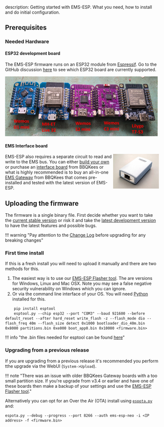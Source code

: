 description: Getting started with EMS-ESP. What you need, how to install and do initial configuration.

## Prerequisites

### Needed Hardware

#### ESP32 development board

The EMS-ESP firmware runs on an ESP32 module from [Espressif](https://www.espressif.com/en/products/socs). Go to the GitHub discussion [here](https://github.com/emsesp/EMS-ESP32/discussions/839#discussioncomment-4493156) to see which ESP32 board are currently supported.

<img style="width:500px" src="../_media/images/esp32-dev-boards.jpg"></img>

#### EMS Interface board

<img style="float:right;width:150px" src="../_media/images/ems-gw-e32a.jpg"></img>
EMS-ESP also requires a separate circuit to read and write to the EMS bus. You can either [build your own](EMS-Circuit) or purchase an [interface board](https://bbqkees-electronics.nl/product/ems-interface-board-v3/) from BBQKees or what is highly recommended is to buy an all-in-one [EMS Gateway](https://bbqkees-electronics.nl/shop/) from BBQKees that comes pre-installed and tested with the latest version of EMS-ESP.

## Uploading the firmware

The firmware is a single binary file. First decide whether you want to take the [current stable version](https://github.com/emsesp/EMS-ESP32/releases/latest) or risk it and take the [latest development version](https://github.com/emsesp/EMS-ESP32/releases/tag/latest) to have the latest features and possible bugs.

!!! warning "Pay attention to the [Change Log](Change-Log) before upgrading for any breaking changes"

### First time install

If this is a fresh install you will need to upload it manually and there are two methods for this.

1. The easiest way is to use our [EMS-ESP Flasher tool](https://github.com/emsesp/EMS-ESP-Flasher/releases). The are versions for Windows, Linux and Mac OSX. Note you may see a false negative security vulnerability on Windows which you can ignore.
2. Or via the command line interface of your OS. You will need [Python](https://www.python.org/downloads/) installed for this.

```
    pip install esptool
    esptool.py --chip esp32 --port "COM3" --baud 921600 --before default_reset --after hard_reset write_flash -z --flash_mode dio --flash_freq 40m --flash_size detect 0x1000 bootloader_dio_40m.bin 0x8000 partitions.bin 0xe000 boot_app0.bin 0x10000 <firmware.bin>
```

!!! info "the .bin files needed for esptool can be found [here](https://github.com/emsesp/EMS-ESP32/tree/main/scripts)"

### Upgrading from a previous release

If you are upgrading from a previous release it's recommended you perform tthe upgrade via the WebUI (`System->Upload`).

!!! note "There was an issue with older BBQKees Gateway boards with a too small partition size. If you're upgrade from v3.4 or earlier and have one of these boards then make a backup of your settings and use the [EMS-ESP Flasher tool](https://github.com/emsesp/EMS-ESP-Flasher/releases)."

Alternatively you can opt for an Over the Air (OTA) install using [`espota.py`](https://github.com/emsesp/EMS-ESP32/tree/main/scripts) and:

```
espota.py --debug --progress --port 8266 --auth ems-esp-neo -i <IP address> -f <firmware.bin>
```
